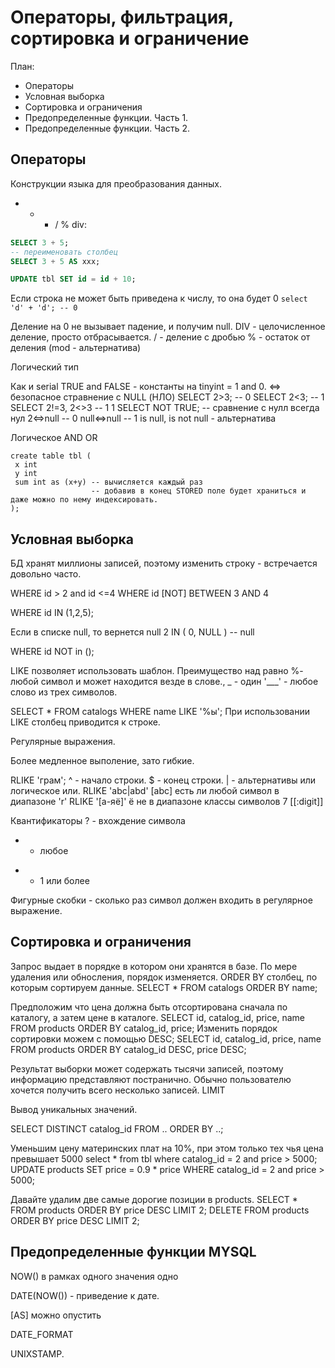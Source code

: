 # Операторы, фильтрация, сортировка и ограничение

План:
* Операторы
* Условная выборка
* Сортировка и ограничения
* Предопределенные функции. Часть 1.
* Предопределенные функции. Часть 2.

## Операторы

Конструкции языка для преобразования данных.
+ - * / % div:
```sql
SELECT 3 + 5;
-- переименовать столбец
SELECT 3 + 5 AS xxx;

UPDATE tbl SET id = id + 10;
```

Если  строка не может быть приведена к числу, то она будет 0
`select 'd' + 'd'; -- 0`

Деление на 0 не вызывает падение, и получим null.
DIV - целочисленное деление, просто отбрасывается.
/ - деление с дробью
% - остаток от деления (mod - альтернатива)

Логический тип

Как и serial TRUE and FALSE - константы на tinyint = 1 and 0.
<=> безопасное стравнение с NULL (НЛО)
SELECT 2>3; -- 0
SELECT 2<3; -- 1
SELECT 2!=3, 2<>3 -- 1 1
SELECT NOT TRUE; -- 
сравнение с нулл всегда нул
2<=>null -- 0
null<=>null -- 1
is null, is not null - альтернатива

Логическое AND OR
```text
create table tbl (
 x int
 y int
 sum int as (x+y) -- вычисляется каждый раз
                  -- добавив в конец STORED поле будет храниться и даже можно по нему индексировать.
);
```

## Условная выборка

БД хранят миллионы записей, поэтому изменить строку - встречается довольно часто.

WHERE id > 2 and id <=4
WHERE id [NOT] BETWEEN 3 AND 4

WHERE id IN (1,2,5);

Если в списке null, то вернется null
2 IN ( 0, NULL ) -- null

WHERE id NOT in ();

LIKE позволяет использовать шаблон.
Преимущество над равно
%- любой символ и может находится везде в слове.,
_ - один '___' - любое слово из трех символов.

SELECT * FROM catalogs WHERE name LIKE '%ы';
При использовании LIKE столбец приводится к строке.

Регулярные выражения.

Более медленное выполение, зато гибкие.

RLIKE 'грам';
^ - начало строки. $ - конец строки.
| - альтернативы или логическое или.
RLIKE 'abc|abd'
[abc] есть ли любой символ в диапазоне
'r' RLIKE '[а-яё]' ё не в диапазоне
классы символов 7 [[:digit]]

Квантификаторы
? - вхождение символа
* - любое 
+ - 1 или более
    
Фигурные скобки - сколько раз символ должен входить в регулярное выражение.

## Сортировка и ограничения

Запрос выдает в порядке в котором они хранятся в базе. По мере удаления или обносления, порядок изменяется.
ORDER BY столбец, по которым сортируем данные.
SELECT * FROM catalogs ORDER BY name;

Предположим что цена должна быть отсортирована сначала по каталогу, а затем цене в каталоге.
SELECT id, catalog_id, price, name FROM products ORDER BY catalog_id, price;
Изменить порядок сортировки можем с помощью DESC;
SELECT id, catalog_id, price, name FROM products ORDER BY catalog_id DESC, price DESC;

Результат выборки может содержать тысячи записей, поэтому информацию представляют постранично. Обычно
пользователю хочется получить всего несколько записей. LIMIT

Вывод уникальных значений.

SELECT DISTINCT catalog_id FROM .. ORDER BY ..;

Уменьшим цену материнских плат на 10%, при этом только тех чья цена превышает 5000
select * from tbl where catalog_id = 2 and price > 5000;
UPDATE products SET price = 0.9 * price WHERE catalog_id = 2 and price > 5000;

Давайте удалим две самые дорогие позиции в products.
SELECT * FROM products ORDER BY price DESC LIMIT 2;
DELETE FROM products ORDER BY price DESC LIMIT 2;

## Предопределенные функции MYSQL

NOW() в рамках одного значения одно

DATE(NOW()) - приведение к дате.

[AS] можно опустить

DATE_FORMAT

UNIXSTAMP.




